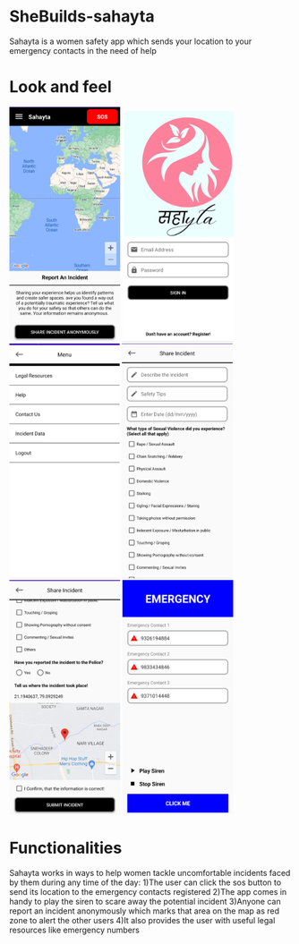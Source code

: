 # SheBuilds-sahayta

Sahayta is a women safety app which sends your location to your emergency contacts in the need of help

# Look and feel

<img src="ss/home.jpeg" height = "420px">  <img src="ss/landing.jpeg" height = "420px">  <img src="ss/navbar.jpeg" height = "420px"> <img src="ss/shareincident1.jpeg" height = "420px"> <img src="ss/shareincident2.jpeg" height = "420px"> <img src="ss/sos.jpeg" height = "420px">


# Functionalities

Sahayta works in ways to help women tackle uncomfortable incidents faced by them during any time of the day:
1)The user can click the sos button to send its location to the emergency contacts registered 
2)The app comes in handy to play the siren to scare away the potential incident 
3)Anyone can report an incident anonymously which marks that area on the map as red zone to alert the other users 
4)It also provides the user with useful legal resources like emergency numbers
